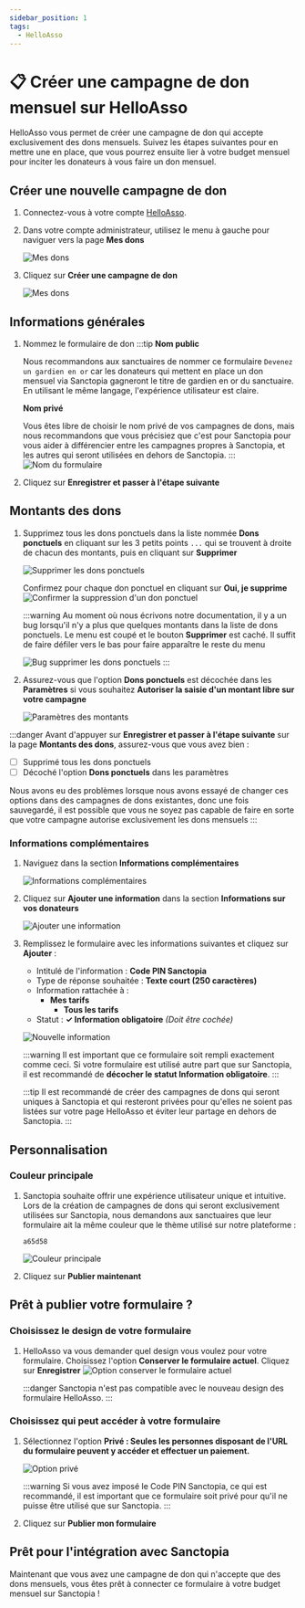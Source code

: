 ```yaml
---
sidebar_position: 1
tags:
  - HelloAsso
---
```


# 📋 Créer une campagne de don mensuel sur HelloAsso

HelloAsso vous permet de créer une campagne de don qui accepte exclusivement des dons mensuels. Suivez les étapes suivantes pour en mettre une en place, que vous pourrez ensuite lier à votre budget mensuel pour inciter les donateurs à vous faire un don mensuel.

## Créer une nouvelle campagne de don

1. Connectez-vous à votre compte [HelloAsso](https://auth.helloasso.com/connexion?redirect=https://www.helloasso.com/utilisateur/redirection-backoffice&back=https://www.helloasso.com/).

1. Dans votre compte administrateur, utilisez le menu à gauche pour naviguer vers la page **Mes dons**

   ![Mes dons](./img/HelloAsso-Mes-dons.png)

1. Cliquez sur **Créer une campagne de don**

   ![Mes dons](./img/HelloAsso-Mes-dons2.png)

## Informations générales

1. Nommez le formulaire de don
   :::tip
   **Nom public**

   Nous recommandons aux sanctuaires de nommer ce formulaire `Devenez un gardien en or` car les donateurs qui mettent en place un don mensuel via Sanctopia gagneront le titre de gardien en or du sanctuaire. En utilisant le même langage, l'expérience utilisateur est claire.

   **Nom privé**

   Vous êtes libre de choisir le nom privé de vos campagnes de dons, mais nous recommandons que vous précisiez que c'est pour Sanctopia pour vous aider à différencier entre les campagnes propres à Sanctopia, et les autres qui seront utilisées en dehors de Sanctopia.
   :::
   ![Nom du formulaire](./img/HelloAsso-Nom-du-formulaire.png)

1. Cliquez sur **Enregistrer et passer à l'étape suivante**

## Montants des dons

1. Supprimez tous les dons ponctuels dans la liste nommée **Dons ponctuels** en cliquant sur les 3 petits points `...` qui se trouvent à droite de chacun des montants, puis en cliquant sur **Supprimer**

   ![Supprimer les dons ponctuels](./img/HelloAsso-Supprimer-dons-ponctuels.png)

   Confirmez pour chaque don ponctuel en cliquant sur **Oui, je supprime**
   ![Confirmer la suppression d'un don ponctuel](./img/HelloAsso-Confirmer-supprimer-dons-ponctuels.png)


   :::warning
   Au moment où nous écrivons notre documentation, il y a un bug lorsqu'il n'y a plus que quelques montants dans la liste de dons ponctuels. Le menu est coupé et le bouton **Supprimer** est caché. Il suffit de faire défiler vers le bas pour faire apparaître le reste du menu

   ![Bug supprimer les dons ponctuels](./img/HelloAsso-Bug-supprimer-dons-ponctuels.png)
   :::

1. Assurez-vous que l'option **Dons ponctuels** est décochée dans les **Paramètres** si vous souhaitez **Autoriser la saisie d'un montant libre sur votre campagne**

   ![Paramètres des montants](./img/HelloAsso-Montants-parametres.png)

:::danger
Avant d'appuyer sur **Enregistrer et passer à l'étape suivante** sur la page **Montants des dons**, assurez-vous que vous avez bien :

- [ ] Supprimé tous les dons ponctuels
- [ ] Décoché l'option **Dons ponctuels** dans les paramètres

Nous avons eu des problèmes lorsque nous avons essayé de changer ces options dans des campagnes de dons existantes, donc une fois sauvegardé, il est possible que vous ne soyez pas capable de faire en sorte que votre campagne autorise exclusivement les dons mensuels
:::

### Informations complémentaires

1. Naviguez dans la section **Informations complémentaires**

   ![Informations complémentaires](./img/HelloAsso-Informations-complementaires.png)

1. Cliquez sur **Ajouter une information** dans la section **Informations sur vos donateurs**

   ![Ajouter une information](./img/HelloAsso-Ajouter-une-information.png)

1. Remplissez le formulaire avec les informations suivantes et cliquez sur **Ajouter** :

   - Intitulé de l'information : **Code PIN Sanctopia**
   - Type de réponse souhaitée : **Texte court (250 caractères)**
   - Information rattachée à :
     - **Mes tarifs**
       - **Tous les tarifs**
   - Statut : **✓ Information obligatoire** _(Doit être cochée)_

   ![Nouvelle information](./img/HelloAsso-Nouvelle-information.png)

   :::warning
   Il est important que ce formulaire soit rempli exactement comme ceci. Si votre formulaire est utilisé autre part que sur Sanctopia, il est recommandé de **décocher le statut Information obligatoire**.
   :::

   :::tip
   Il est recommandé de créer des campagnes de dons qui seront uniques à Sanctopia et qui resteront privées pour qu'elles ne soient pas listées sur votre page HelloAsso et éviter leur partage en dehors de Sanctopia.
   :::

## Personnalisation

### Couleur principale

1. Sanctopia souhaite offrir une expérience utilisateur unique et intuitive. Lors de la création de campagnes de dons qui seront exclusivement utilisées sur Sanctopia, nous demandons aux sanctuaires que leur formulaire ait la même couleur que le thème utilisé sur notre plateforme :
   ```
   a65d58
   ```

   ![Couleur principale](./img/HelloAsso-Couleur-principale.png)

1. Cliquez sur **Publier maintenant**

## Prêt à publier votre formulaire ?

### Choisissez le design de votre formulaire

1. HelloAsso va vous demander quel design vous voulez pour votre formulaire. Choisissez l'option **Conserver le formulaire actuel**. Cliquez sur **Enregistrer**
   ![Option conserver le formulaire actuel](./img/HelloAsso-Pret-a-publier-votre-formulaire-1.png)
   
   :::danger
   Sanctopia n'est pas compatible avec le nouveau design des formulaire HelloAsso.
   :::

### Choisissez qui peut accéder à votre formulaire

1. Sélectionnez l'option **Privé : Seules les personnes disposant de l'URL du formulaire peuvent y accéder et effectuer un paiement.** 

   ![Option privé](./img/HelloAsso-Pret-a-publier-votre-formulaire-2.png)

   :::warning
   Si vous avez imposé le Code PIN Sanctopia, ce qui est recommandé, il est important que ce formulaire soit privé pour qu'il ne puisse être utilisé que sur Sanctopia.
   :::

1. Cliquez sur **Publier mon formulaire**

## Prêt pour l'intégration avec Sanctopia

Maintenant que vous avez une campagne de don qui n'accepte que des dons mensuels, vous êtes prêt à connecter ce formulaire à votre budget mensuel sur Sanctopia !